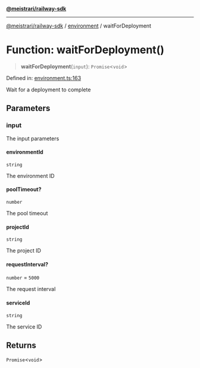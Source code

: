 [**@meistrari/railway-sdk**](../../README.md)

***

[@meistrari/railway-sdk](../../README.md) / [environment](../README.md) / waitForDeployment

# Function: waitForDeployment()

> **waitForDeployment**(`input`): `Promise`\<`void`\>

Defined in: [environment.ts:163](https://github.com/meistrari/railway-sdk/blob/fd6644bef5eeb1adc378aa7d7e892c499b1c37a5/src/resources/environment.ts#L163)

Wait for a deployment to complete

## Parameters

### input

The input parameters

#### environmentId

`string`

The environment ID

#### poolTimeout?

`number`

The pool timeout

#### projectId

`string`

The project ID

#### requestInterval?

`number` = `5000`

The request interval

#### serviceId

`string`

The service ID

## Returns

`Promise`\<`void`\>
